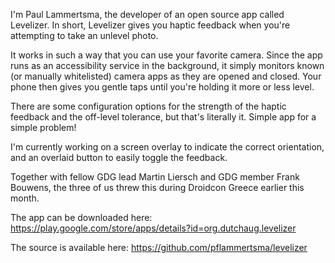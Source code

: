 I'm Paul Lammertsma, the developer of an open source app called Levelizer. In short, Levelizer gives you haptic feedback when you're attempting to take an unlevel photo.

It works in such a way that you can use your favorite camera. Since the app runs as an accessibility service in the background, it simply monitors known (or manually whitelisted) camera apps as they are opened and closed. Your phone then gives you gentle taps until you're holding it more or less level.

There are some configuration options for the strength of the haptic feedback and the off-level tolerance, but that's literally it. Simple app for a simple problem!

I'm currently working on a screen overlay to indicate the correct orientation, and an overlaid button to easily toggle the feedback.

Together with fellow GDG lead Martin Liersch and GDG member Frank Bouwens, the three of us threw this during Droidcon Greece earlier this month.

The app can be downloaded here:
https://play.google.com/store/apps/details?id=org.dutchaug.levelizer

The source is available here:
https://github.com/pflammertsma/levelizer

